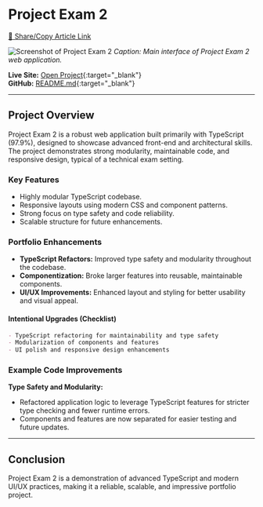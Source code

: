 # Project Exam 2

[🔗 Share/Copy Article Link](#) <!-- Replace # with your shareable URL -->

![Screenshot of Project Exam 2](/Screenshot-project-exam.png)
_Caption: Main interface of Project Exam 2 web application._

**Live Site:** [Open Project](https://github.com/Off-Grid-Dev/project_exam2){:target="\_blank"}  
**GitHub:** [README.md](https://github.com/Off-Grid-Dev/project_exam2/blob/main/README.md){:target="\_blank"}

---

## Project Overview

Project Exam 2 is a robust web application built primarily with TypeScript (97.9%), designed to showcase advanced front-end and architectural skills. The project demonstrates strong modularity, maintainable code, and responsive design, typical of a technical exam setting.

### Key Features

- Highly modular TypeScript codebase.
- Responsive layouts using modern CSS and component patterns.
- Strong focus on type safety and code reliability.
- Scalable structure for future enhancements.

### Portfolio Enhancements

- **TypeScript Refactors:** Improved type safety and modularity throughout the codebase.
- **Componentization:** Broke larger features into reusable, maintainable components.
- **UI/UX Improvements:** Enhanced layout and styling for better usability and visual appeal.

#### Intentional Upgrades (Checklist)

```md
- TypeScript refactoring for maintainability and type safety
- Modularization of components and features
- UI polish and responsive design enhancements
```

### Example Code Improvements

**Type Safety and Modularity:**

- Refactored application logic to leverage TypeScript features for stricter type checking and fewer runtime errors.
- Components and features are now separated for easier testing and future updates.

---

## Conclusion

Project Exam 2 is a demonstration of advanced TypeScript and modern UI/UX practices, making it a reliable, scalable, and impressive portfolio project.
